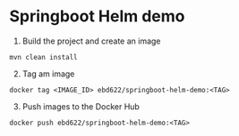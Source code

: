 # Springboot Helm demo

1. Build the project and create an image

```
mvn clean install
```
2. Tag am image
```
docker tag <IMAGE_ID> ebd622/springboot-helm-demo:<TAG>
```

3. Push images to the Docker Hub
```
docker push ebd622/springboot-helm-demo:<TAG>
```
